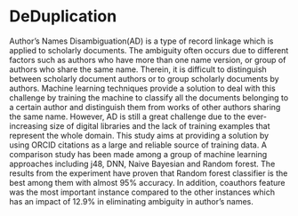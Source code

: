 # DeDuplication

Author’s Names Disambiguation(AD) is a type of record linkage which is applied to scholarly documents. The ambiguity often occurs due to different factors such as authors who have more than one name version, or group of authors who share the same name. Therein, it is difficult to distinguish between scholarly document authors or to group scholarly documents by authors. Machine learning techniques provide a solution to deal with this challenge by training the machine to classify all the documents belonging to a certain author and distinguish them from works of other authors sharing the same name. However, AD is still a great challenge due to the ever-increasing size of digital libraries and the lack of training examples that represent the whole domain. This study aims at providing a solution by using ORCID citations as a large and reliable source of training data. A comparison study has been made among a group of machine learning approaches including j48, DNN, Naive Bayesian and Random forest. The results from the experiment have proven that Random forest classifier is the best among them with almost 95% accuracy. In addition, coauthors feature was the most important instance compared to the other instances which has an impact of 12.9% in eliminating ambiguity in author’s names.
